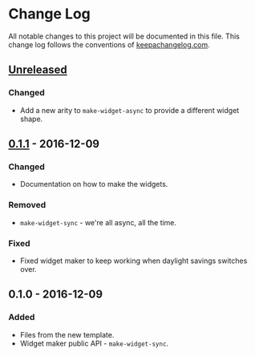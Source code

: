 # Change Log
All notable changes to this project will be documented in this file. This change log follows the conventions of [keepachangelog.com](http://keepachangelog.com/).

## [Unreleased]
### Changed
- Add a new arity to `make-widget-async` to provide a different widget shape.

## [0.1.1] - 2016-12-09
### Changed
- Documentation on how to make the widgets.

### Removed
- `make-widget-sync` - we're all async, all the time.

### Fixed
- Fixed widget maker to keep working when daylight savings switches over.

## 0.1.0 - 2016-12-09
### Added
- Files from the new template.
- Widget maker public API - `make-widget-sync`.

[Unreleased]: https://github.com/your-name/ld37/compare/0.1.1...HEAD
[0.1.1]: https://github.com/your-name/ld37/compare/0.1.0...0.1.1

